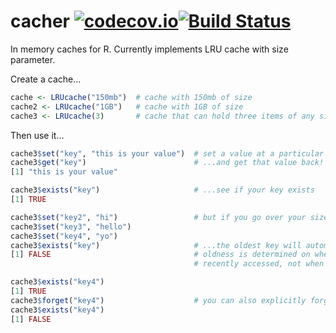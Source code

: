 # cacher [![codecov.io](http://codecov.io/github/kirillseva/cacher/coverage.svg?branch=master)](http://codecov.io/github/kirillseva/cacher?branch=master)[![Build Status](https://travis-ci.org/kirillseva/cacher.svg)](https://travis-ci.org/kirillseva/cacher)

In memory caches for R. Currently implements LRU cache with size parameter.

Create a cache...

```R
cache <- LRUcache("150mb")  # cache with 150mb of size
cache2 <- LRUcache("1GB")   # cache with 1GB of size
cache3 <- LRUcache(3)       # cache that can hold three items of any size (that fits in RAM)
```

Then use it...

```R
cache3$set("key", "this is your value")  # set a value at a particular key...
cache3$get("key")                        # ...and get that value back!
[1] "this is your value"

cache3$exists("key")                     # ...see if your key exists
[1] TRUE

cache3$set("key2", "hi")                 # but if you go over your size...
cache3$set("key3", "hello")
cache3$set("key4", "yo")
cache3$exists("key")                     # ...the oldest key will automatically go away.
[1] FALSE                                # oldness is determined on when the key was most
                                         # recently accessed, not when it was set.

cache3$exists("key4")
[1] TRUE
cache3$forget("key4")                    # you can also explicitly forget a certain key.
cache3$exists("key4")
[1] FALSE
```
